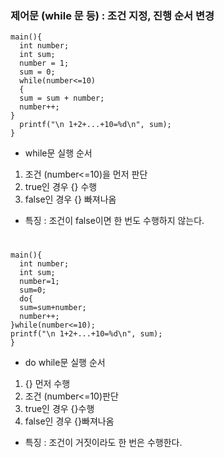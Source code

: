 ### 제어문 (while 문 등) : 조건 지정, 진행 순서 변경
```
main(){
  int number;
  int sum;
  number = 1;
  sum = 0;
  while(number<=10)
  {
  sum = sum + number;
  number++;
}
  printf("\n 1+2+...+10=%d\n", sum);
}
```
- while문 실행 순서
1. 조건 (number<=10)을 먼저 판단
2. true인 경우 {} 수행
3. false인 경우 {} 빠져나옴
- 특징 : 조건이 false이면 한 번도 수행하지 않는다.
#
```
main(){
  int number;
  int sum;
  number=1;
  sum=0;
  do{
  sum=sum+number;
  number++;
}while(number<=10);
printf("\n 1+2+...+10=%d\n", sum);
}
```
- do while문 실행 순서
1. {} 먼저 수행
2. 조건 (number<=10)판단
3. true인 경우 {}수행
4. false인 경우 {}빠져나옴
- 특징 : 조건이 거짓이라도 한 번은 수행한다.
